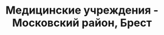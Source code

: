 ---
district_id: 1-02-2
district_name: Московский район, Брест
title: Медицинские учреждения - Московский район, Брест
---